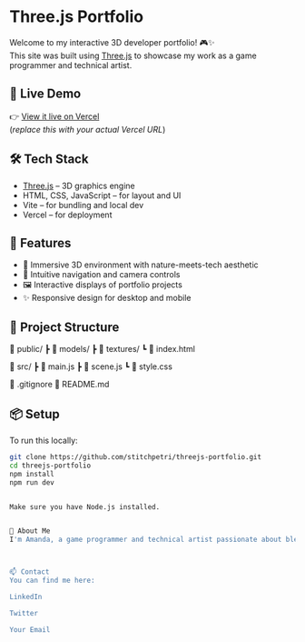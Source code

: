 # Three.js Portfolio

Welcome to my interactive 3D developer portfolio! 🎮✨  
This site was built using [Three.js](https://threejs.org/) to showcase my work as a game programmer and technical artist.

## 🚀 Live Demo

👉 [View it live on Vercel](https://your-vercel-url.vercel.app/)  
(*replace this with your actual Vercel URL*)

## 🛠️ Tech Stack

- [Three.js](https://threejs.org/) – 3D graphics engine
- HTML, CSS, JavaScript – for layout and UI
- Vite – for bundling and local dev
- Vercel – for deployment

## 🎨 Features

- 🌲 Immersive 3D environment with nature-meets-tech aesthetic
- 🧭 Intuitive navigation and camera controls
- 🖼️ Interactive displays of portfolio projects
- ✨ Responsive design for desktop and mobile

## 🧩 Project Structure

📁 public/ ┣ 📁 models/ ┣ 📁 textures/ ┗ 📄 index.html

📁 src/ ┣ 📄 main.js ┣ 📄 scene.js ┗ 📄 style.css

📄 .gitignore 📄 README.md



## 📦 Setup

To run this locally:

```bash
git clone https://github.com/stitchpetri/threejs-portfolio.git
cd threejs-portfolio
npm install
npm run dev


Make sure you have Node.js installed.


🙋 About Me
I'm Amanda, a game programmer and technical artist passionate about blending immersive environments with accessible design. This portfolio is both a creative playground and a professional showcase.



📫 Contact
You can find me here:

LinkedIn

Twitter

Your Email

